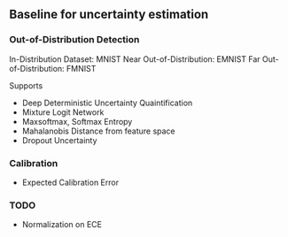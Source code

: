 ## Baseline for uncertainty estimation

### Out-of-Distribution Detection

In-Distribution Dataset: MNIST
Near Out-of-Distribution: EMNIST
Far Out-of-Distribution: FMNIST

Supports
- Deep Deterministic Uncertainty Quaintification
- Mixture Logit Network
- Maxsoftmax, Softmax Entropy
- Mahalanobis Distance from feature space
- Dropout Uncertainty

### Calibration
- Expected Calibration Error

### TODO
- Normalization on ECE